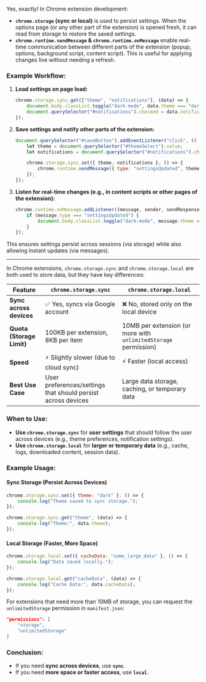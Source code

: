 Yes, exactly! In Chrome extension development:

- **`chrome.storage` (sync or local)** is used to persist settings. When the options page (or any other part of the extension) is opened fresh, it can read from storage to restore the saved settings.
- **`chrome.runtime.sendMessage` & `chrome.runtime.onMessage`** enable real-time communication between different parts of the extension (popup, options, background script, content script). This is useful for applying changes live without needing a refresh.

### Example Workflow:

1. **Load settings on page load:**
    
    ```js
    chrome.storage.sync.get(["theme", "notifications"], (data) => {
        document.body.classList.toggle("dark-mode", data.theme === "dark");
        document.querySelector("#notifications").checked = data.notifications;
    });
    ```
    
2. **Save settings and notify other parts of the extension:**
    
    ```js
    document.querySelector("#saveButton").addEventListener("click", () => {
        let theme = document.querySelector("#themeSelect").value;
        let notifications = document.querySelector("#notifications").checked;
    
        chrome.storage.sync.set({ theme, notifications }, () => {
            chrome.runtime.sendMessage({ type: "settingsUpdated", theme, notifications });
        });
    });
    ```
    
3. **Listen for real-time changes (e.g., in content scripts or other pages of the extension):**
    
    ```js
    chrome.runtime.onMessage.addListener((message, sender, sendResponse) => {
        if (message.type === "settingsUpdated") {
            document.body.classList.toggle("dark-mode", message.theme === "dark");
        }
    });
    ```
    

This ensures settings persist across sessions (via storage) while also allowing instant updates (via messages).


----


In Chrome extensions, `chrome.storage.sync` and `chrome.storage.local` are both used to store data, but they have key differences:

|Feature|`chrome.storage.sync`|`chrome.storage.local`|
|---|---|---|
|**Sync across devices**|✅ Yes, syncs via Google account|❌ No, stored only on the local device|
|**Quota (Storage Limit)**|100KB per extension, 8KB per item|10MB per extension (or more with `unlimitedStorage` permission)|
|**Speed**|⚡ Slightly slower (due to cloud sync)|⚡ Faster (local access)|
|**Best Use Case**|User preferences/settings that should persist across devices|Large data storage, caching, or temporary data|

### When to Use:

- **Use `chrome.storage.sync`** for **user settings** that should follow the user across devices (e.g., theme preferences, notification settings).
- **Use `chrome.storage.local`** for **larger or temporary data** (e.g., cache, logs, downloaded content, session data).

### Example Usage:

#### **Sync Storage (Persist Across Devices)**

```js
chrome.storage.sync.set({ theme: "dark" }, () => {
    console.log("Theme saved to sync storage.");
});
```

```js
chrome.storage.sync.get("theme", (data) => {
    console.log("Theme:", data.theme);
});
```

#### **Local Storage (Faster, More Space)**

```js
chrome.storage.local.set({ cacheData: "some_large_data" }, () => {
    console.log("Data saved locally.");
});
```

```js
chrome.storage.local.get("cacheData", (data) => {
    console.log("Cache Data:", data.cacheData);
});
```

For extensions that need more than 10MB of storage, you can request the `unlimitedStorage` permission in `manifest.json`:

```json
"permissions": [
    "storage",
    "unlimitedStorage"
]
```

### Conclusion:

- If you need **sync across devices**, use **`sync`**.
- If you need **more space or faster access**, use **`local`**.